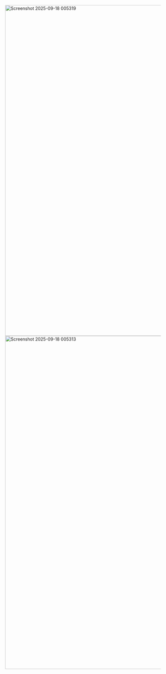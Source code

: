 <img width="1911" height="1071" alt="Screenshot 2025-09-18 005319" src="https://github.com/user-attachments/assets/f62cabe2-a6b5-4834-a9ae-0c58b705ae5b" />

<img width="1918" height="1079" alt="Screenshot 2025-09-18 005313" src="https://github.com/user-attachments/assets/ce0dc853-89aa-470c-926b-2f8549bc2273" />
